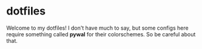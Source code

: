 # dotfiles
Welcome to my dotfiles! I don't have much to say, but some configs here require something called **pywal** for their colorschemes. So be careful about that.
